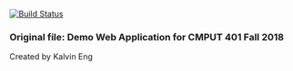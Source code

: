 [![Build Status](https://travis-ci.com/cmput401-fall2018/web-app-ci-cd-with-travis-ci-Z-Red.svg?branch=master)](https://travis-ci.com/cmput401-fall2018/web-app-ci-cd-with-travis-ci-Z-Red)

### Original file: Demo Web Application for CMPUT 401 Fall 2018

Created by Kalvin Eng
